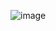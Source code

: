 ![image](https://github.com/ilrexho2011/Project-EULER-Possible-Solutions-Problems-201_to_300/assets/61479363/e8ee078e-625f-4ea0-9b61-bcf84e0431d7)

